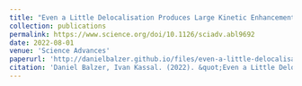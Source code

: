 ```yaml
---
title: "Even a Little Delocalisation Produces Large Kinetic Enhancements of Charge-Separation Efficiency in Organic Photovoltaics"
collection: publications
permalink: https://www.science.org/doi/10.1126/sciadv.abl9692
date: 2022-08-01
venue: 'Science Advances'
paperurl: 'http://danielbalzer.github.io/files/even-a-little-delocalisation-produces-large-kinetic-enhancements-of-charge-separation-efficiency-in-organic-photovoltaics.pdf'
citation: 'Daniel Balzer, Ivan Kassal. (2022). &quot;Even a Little Delocalisation Produces Large Kinetic Enhancements of Charge-Separation Efficiency in Organic Photovoltaics.&quot; <i>Science Advances</i>.'
---
```

